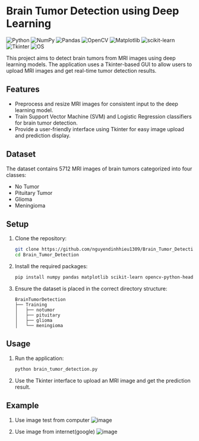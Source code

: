 # Brain Tumor Detection using Deep Learning
![Python](https://img.shields.io/badge/python-3670A0?style=plastic&logo=python&logoColor=ffdd54) 
![NumPy](https://img.shields.io/badge/numpy-%23013243.svg?style=plastic&logo=numpy&logoColor=white) 
![Pandas](https://img.shields.io/badge/pandas-%23150458.svg?style=plastic&logo=pandas&logoColor=white)
![OpenCV](https://img.shields.io/badge/OpenCV-%23white.svg?style=plastic&logo=opencv&logoColor=white)
![Matplotlib](https://img.shields.io/badge/Matplotlib-%23ffffff.svg?style=plastic&logo=Matplotlib&logoColor=black)
![scikit-learn](https://img.shields.io/badge/scikit--learn-%23F7931E.svg?style=plastic&logo=scikit-learn&logoColor=white)
![Tkinter](https://img.shields.io/badge/Tkinter-%23FF6F00.svg?style=plastic&logo=Tkinter&logoColor=white)
![OS](https://img.shields.io/badge/os-%23F7931E.svg?style=plastic&logo=linux&logoColor=white)

This project aims to detect brain tumors from MRI images using deep learning models. The application uses a Tkinter-based GUI to allow users to upload MRI images and get real-time tumor detection results.

## Features

- Preprocess and resize MRI images for consistent input to the deep learning model.
- Train Support Vector Machine (SVM) and Logistic Regression classifiers for brain tumor detection.
- Provide a user-friendly interface using Tkinter for easy image upload and prediction display.

## Dataset

The dataset contains 5712 MRI images of brain tumors categorized into four classes:
- No Tumor
- Pituitary Tumor
- Glioma
- Meningioma

## Setup

1. Clone the repository:
    ```sh
    git clone https://github.com/nguyendinhhieu1309/Brain_Tumor_Detection.git
    cd Brain_Tumor_Detection
    ```

2. Install the required packages:
    ```sh
    pip install numpy pandas matplotlib scikit-learn opencv-python-headless Pillow
    ```

3. Ensure the dataset is placed in the correct directory structure:
    ```
    BrainTumorDetection
    ├── Training
    │   ├── notumor
    │   ├── pituitary
    │   ├── glioma
    │   └── meningioma
    ```

## Usage

1. Run the application:
    ```sh
    python brain_tumor_detection.py
    ```

2. Use the Tkinter interface to upload an MRI image and get the prediction result.
## Example
1. Use image test from computer
   ![image](https://github.com/nguyendinhhieu1309/Brain_Tumor_Detection/assets/163109800/21196894-473d-4fb3-97bf-4b5171b9dafd)

2. Use image from internet(google)
   ![image](https://github.com/nguyendinhhieu1309/Brain_Tumor_Detection/assets/163109800/8aebdc3b-b93d-4b9a-9c5a-57d2b7200718)

